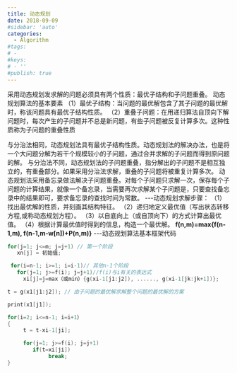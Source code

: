 ```yaml
---
title: 动态规划
date: 2018-09-09
#sidebar: 'auto'
categories:
  - Algorithm
#tags:
# -
#keys:
# - ''
#publish: true
---
```


采用动态规划发求解的问题必须具有两个性质：最优子结构和子问题重叠。
动态规划算法的基本要素
（1）最优子结构：当问题的最优解包含了其子问题的最优解时，称该问题具有最优子结构性质。
（2）重叠子问题：在用递归算法自顶向下解问题时，每次产生的子问题并不总是新问题，有些子问题被反复计算多次。这种性质称为子问题的重叠性质

与分治法相同，动态规划法具有最优子结构性质。动态规划法的解决办法，也是将一个大问题分解为若干个规模较小的子问题，通过合并求解的子问题而得到原问题的解。
与分治法不同，动态规划法的子问题重叠，指分解出的子问题不是相互独立的，有重叠部分。如果采用分治法求解，重叠的子问题将被重复计算多次。
动态规划法采用备忘录做法解决子问题重叠。对每个子问题只求解一次，保存每个子问题的计算结果，就像一个备忘录，当需要再次求解某个子问题是，只要查找备忘录中的结果即可，要求备忘录的查找时间为常数。
---动态规划求解步骤：
（1）找出最优解的性质，并刻画其结构特征。
（2）递归地定义最优值（写出状态转移方程,或称动态规划方程）。
（3）以自底向上（或自顶向下）的方式计算出最优值。
（4）根据计算最优值时得到的信息，构造一个最优解。
**f(n,m)=max{f(n-1,m), f(n-1,m-w[n])+P(n,m)}**
---动态规划算法基本框架代码

```c
for(j=1; j<=m; j=j+1) // 第一个阶段
   xn[j] = 初始值;

 for(i=n-1; i>=1; i=i-1)// 其他n-1个阶段
   for(j=1; j>=f(i); j=j+1)//f(i)与i有关的表达式
     xi[j]=j=max（或min）{g(xi-1[j1:j2]), ......, g(xi-1[jk:jk+1])};

t = g(x1[j1:j2]); // 由子问题的最优解求解整个问题的最优解的方案

print(x1[j1]);

for(i=2; i<=n-1; i=i+1）
{
     t = t-xi-1[ji];

     for(j=1; j>=f(i); j=j+1)
        if(t=xi[ji])
             break;
}
```
